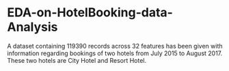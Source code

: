 # EDA-on-HotelBooking-data-Analysis
A dataset containing 119390 records across 32 features has been given with information regarding bookings of two hotels from July 2015 to August 2017. These two hotels are City Hotel and Resort Hotel. 
